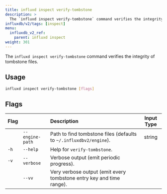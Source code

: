 ```yaml
---
title: influxd inspect verify-tombstone
description: >
  The `influxd inspect verify-tombstone` command verifies the integrity of tombstone files.
influxdb/v2/tags: [inspect]
menu:
  influxdb_v2_ref:
    parent: influxd inspect
weight: 301
---
```


The `influxd inspect verify-tombstone` command verifies the integrity of tombstone files.

## Usage
```sh
influxd inspect verify-tombstone [flags]
```

## Flags
| Flag |                 | Description                                                          | Input Type |
| :--- | :-------------- | :------------------------------------------------------------------- | :--------: |
|      | `--engine-path` | Path to find tombstone files (defaults to `~/.influxdbv2/engine`).   |   string   |
| `-h` | `--help`        | Help for `verify-tombstone`.                                         |            |
| `-v` | `--verbose`     | Verbose output (emit periodic progress).                             |            |
|      | `--vv`          | Very verbose output (emit every tombstone entry key and time range). |            |
